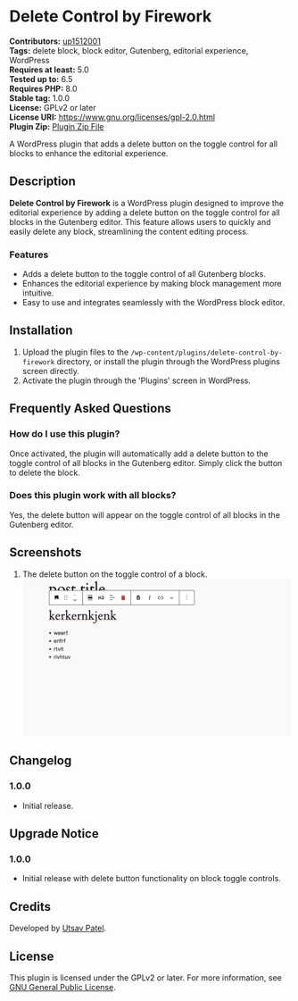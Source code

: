 # Delete Control by Firework

**Contributors:** [up1512001](https://profiles.wordpress.org/up1512001/)  
**Tags:** delete block, block editor, Gutenberg, editorial experience, WordPress  
**Requires at least:** 5.0  
**Tested up to:** 6.5  
**Requires PHP:** 8.0  
**Stable tag:** 1.0.0  
**License:** GPLv2 or later  
**License URI:** https://www.gnu.org/licenses/gpl-2.0.html  
**Plugin Zip:** [Plugin Zip File](./delete-control-by-firework.zip)

A WordPress plugin that adds a delete button on the toggle control for all blocks to enhance the editorial experience.

## Description

**Delete Control by Firework** is a WordPress plugin designed to improve the editorial experience by adding a delete button on the toggle control for all blocks in the Gutenberg editor. This feature allows users to quickly and easily delete any block, streamlining the content editing process.

### Features
- Adds a delete button to the toggle control of all Gutenberg blocks.
- Enhances the editorial experience by making block management more intuitive.
- Easy to use and integrates seamlessly with the WordPress block editor.

## Installation

1. Upload the plugin files to the `/wp-content/plugins/delete-control-by-firework` directory, or install the plugin through the WordPress plugins screen directly.
2. Activate the plugin through the 'Plugins' screen in WordPress.

## Frequently Asked Questions

### How do I use this plugin?

Once activated, the plugin will automatically add a delete button to the toggle control of all blocks in the Gutenberg editor. Simply click the button to delete the block.

### Does this plugin work with all blocks?

Yes, the delete button will appear on the toggle control of all blocks in the Gutenberg editor.

## Screenshots

1. The delete button on the toggle control of a block.
   ![Delete Button on Block](./plugins/delete-control-by-firework/assets/images/ss1.png)

## Changelog

### 1.0.0
- Initial release.

## Upgrade Notice

### 1.0.0
- Initial release with delete button functionality on block toggle controls.

## Credits

Developed by [Utsav Patel](https://github.com/up1512001).

## License

This plugin is licensed under the GPLv2 or later. For more information, see [GNU General Public License](https://www.gnu.org/licenses/gpl-2.0.html).
